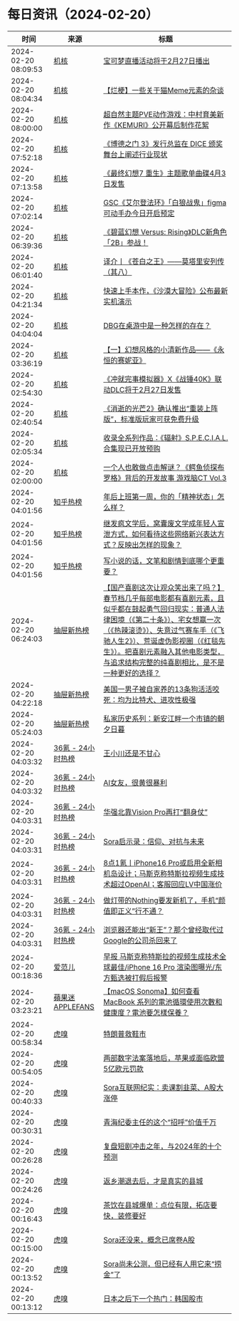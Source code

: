 ﻿# 每日资讯（2024-02-20）

|时间|来源|标题|
|---|---|---|
|2024-02-20 08:09:53|[机核](https://www.gcores.com/rss)|[宝可梦直播活动将于2月27日播出](https://www.gcores.com/articles/177836)|
|2024-02-20 08:04:34|[机核](https://www.gcores.com/rss)|[【烂梗】一些关于猫Meme元素的杂谈](https://www.gcores.com/articles/177815)|
|2024-02-20 08:00:00|[机核](https://www.gcores.com/rss)|[超自然主题PVE动作游戏：中村育美新作《KEMURI》公开幕后制作花絮](https://www.gcores.com/articles/177835)|
|2024-02-20 07:52:18|[机核](https://www.gcores.com/rss)|[《博德之门 3》发行总监在 DICE 颁奖舞台上阐述行业现状](https://www.gcores.com/articles/177833)|
|2024-02-20 07:13:58|[机核](https://www.gcores.com/rss)|[《最终幻想7 重生》主题歌单曲碟4月3日发售](https://www.gcores.com/articles/177831)|
|2024-02-20 07:02:14|[机核](https://www.gcores.com/rss)|[GSC《艾尔登法环》「白狼战鬼」figma可动手办今日开启预定](https://www.gcores.com/articles/177829)|
|2024-02-20 06:39:36|[机核](https://www.gcores.com/rss)|[《碧蓝幻想 Versus: Rising》DLC新角色「2B」参战！](https://www.gcores.com/articles/177828)|
|2024-02-20 06:01:40|[机核](https://www.gcores.com/rss)|[译介丨《苍白之王》——莫塔里安列传（其八）](https://www.gcores.com/articles/177822)|
|2024-02-20 04:21:34|[机核](https://www.gcores.com/rss)|[快速上手本作，《沙漠大冒险》公布最新实机演示](https://www.gcores.com/articles/177820)|
|2024-02-20 04:04:04|[机核](https://www.gcores.com/rss)|[DBG在桌游中是一种怎样的存在？](https://www.gcores.com/articles/177814)|
|2024-02-20 03:36:19|[机核](https://www.gcores.com/rss)|[【一】幻想风格的小清新作品——《永恒的赛妮亚》](https://www.gcores.com/articles/177819)|
|2024-02-20 02:54:30|[机核](https://www.gcores.com/rss)|[《冲就完事模拟器》X《战锤40K》联动DLC将于2月27日发售](https://www.gcores.com/articles/177817)|
|2024-02-20 02:40:54|[机核](https://www.gcores.com/rss)|[《消逝的光芒2》确认推出“重装上阵版”，标准版玩家可获免费升级](https://www.gcores.com/articles/177813)|
|2024-02-20 02:05:34|[机核](https://www.gcores.com/rss)|[收录全系列作品：《辐射》S.P.E.C.I.A.L.合集现已开放预购](https://www.gcores.com/articles/177812)|
|2024-02-20 02:00:00|[机核](https://www.gcores.com/rss)|[一个人也敢做点击解谜？《鳄鱼侦探布罗格》背后的开发故事 游戏脑CT Vol.3](https://www.gcores.com/videos/177796)|
|2024-02-20 04:01:56|[知乎热榜](https://rss.mifaw.com/articles/5c8bb11a3c41f61efd36683e/5c919d543882afa09dff3fa3)|[年后上班第一周，你的「精神状态」怎么样？](https://www.zhihu.com/question/642870392)|
|2024-02-20 04:01:56|[知乎热榜](https://rss.mifaw.com/articles/5c8bb11a3c41f61efd36683e/5c919d543882afa09dff3fa3)|[继发疯文学后，窝囊废文学成年轻人宣泄方式，如何看待这些网络新兴表达方式？反映出怎样的现象？](https://www.zhihu.com/question/644864065)|
|2024-02-20 04:01:56|[知乎热榜](https://rss.mifaw.com/articles/5c8bb11a3c41f61efd36683e/5c919d543882afa09dff3fa3)|[写小说的话，文笔和剧情到底哪个更重要？](https://www.zhihu.com/question/640808667)|
|2024-02-20 06:24:03|[抽屉新热榜](http://dig.chouti.com/feed.xml)|[【国产喜剧这次让观众笑出来了吗？】春节档几乎每部电影都有喜剧元素，且似乎都在鼓起勇气回归现实：普通人法律困境（《第二十条》）、宅女想赢一次（《热辣滚烫》）、失意过气赛车手（《飞驰人生2》）、荒诞虚伪影视圈（《红毯先生》）。把喜剧元素融入其他电影类型，与追求结构完整的纯喜剧相比，是不是一种更好的选择？](https://dig.chouti.com/link/41580610)|
|2024-02-20 04:22:18|[抽屉新热榜](http://dig.chouti.com/feed.xml)|[美国一男子被自家养的13条狗活活咬死：均为比特犬、进攻性极强](https://dig.chouti.com/link/41579512)|
|2024-02-20 05:24:03|[抽屉新热榜](http://dig.chouti.com/feed.xml)|[私家历史系列：新安江畔一个市镇的朝夕日暮](https://dig.chouti.com/link/41580159)|
|2024-02-20 04:03:32|[36氪 - 24小时热榜](https://rss.mifaw.com/articles/5c8bb11a3c41f61efd36683e/5c91d2e23882afa09dff4901)|[王小川还是不甘心](https://36kr.com/p/2655084272745601)|
|2024-02-20 04:03:32|[36氪 - 24小时热榜](https://rss.mifaw.com/articles/5c8bb11a3c41f61efd36683e/5c91d2e23882afa09dff4901)|[AI女友，很黄很暴利](https://36kr.com/p/2656137579805825)|
|2024-02-20 04:03:31|[36氪 - 24小时热榜](https://rss.mifaw.com/articles/5c8bb11a3c41f61efd36683e/5c91d2e23882afa09dff4901)|[华强北靠Vision Pro再打“翻身仗”](https://36kr.com/p/2654910911840514)|
|2024-02-20 04:03:31|[36氪 - 24小时热榜](https://rss.mifaw.com/articles/5c8bb11a3c41f61efd36683e/5c91d2e23882afa09dff4901)|[Sora启示录：信仰、对抗与未来](https://36kr.com/p/2654895303937288)|
|2024-02-20 04:03:31|[36氪 - 24小时热榜](https://rss.mifaw.com/articles/5c8bb11a3c41f61efd36683e/5c91d2e23882afa09dff4901)|[8点1氪丨iPhone16 Pro或启用全新相机岛设计；马斯克称特斯拉视频生成技术超过OpenAI；客服回应LV中国涨价](https://36kr.com/p/2656106304225538)|
|2024-02-20 04:03:31|[36氪 - 24小时热榜](https://rss.mifaw.com/articles/5c8bb11a3c41f61efd36683e/5c91d2e23882afa09dff4901)|[做灯带的Nothing要发新机了，手机“颜值即正义”行不通？](https://36kr.com/p/2654901215546887)|
|2024-02-20 04:03:31|[36氪 - 24小时热榜](https://rss.mifaw.com/articles/5c8bb11a3c41f61efd36683e/5c91d2e23882afa09dff4901)|[浏览器还能出“新王”？那个曾经取代过Google的公司杀回来了](https://36kr.com/p/2655127890116869)|
|2024-02-20 00:18:36|[爱范儿](https://www.ifanr.com/feed)|[早报 马斯克称特斯拉的视频生成技术全球最佳/iPhone 16 Pro 渲染图曝光/东方甄选被打假后报警](https://www.ifanr.com/1575659?utm_source=rss&utm_medium=rss&utm_campaign=)|
|2024-02-20 03:23:21|[蘋果迷 APPLEFANS](https://applefans.today/feed/)|[【macOS Sonoma】如何查看 MacBook 系列的電池循環使用次數和健康度？電池要怎樣保養？](https://applefans.today/2024-02-macos-sonoma-macbook-battery-healthy/)|
|2024-02-20 00:58:34|[虎嗅](https://rss.huxiu.com/)|[特朗普救鞋市](https://www.huxiu.com/article/2689925.html?f=rss)|
|2024-02-20 00:54:05|[虎嗅](https://rss.huxiu.com/)|[两部数字法案落地后，苹果或面临欧盟5亿欧元罚款](https://www.huxiu.com/article/2690457.html?f=rss)|
|2024-02-20 00:40:33|[虎嗅](https://rss.huxiu.com/)|[Sora互联网纪实：卖课割韭菜、A股大涨停](https://www.huxiu.com/article/2690440.html?f=rss)|
|2024-02-20 00:30:31|[虎嗅](https://rss.huxiu.com/)|[青海纪委主任的这个“招呼”价值千万](https://www.huxiu.com/article/2690458.html?f=rss)|
|2024-02-20 00:26:28|[虎嗅](https://rss.huxiu.com/)|[复盘短剧冲击之年，与2024年的十个预测](https://www.huxiu.com/article/2689935.html?f=rss)|
|2024-02-20 00:24:26|[虎嗅](https://rss.huxiu.com/)|[返乡潮退去后，才是真实的县城](https://www.huxiu.com/article/2689836.html?f=rss)|
|2024-02-20 00:16:43|[虎嗅](https://rss.huxiu.com/)|[茶饮在县城爆单：点位有限，拓店要快，装修要好](https://www.huxiu.com/article/2689915.html?f=rss)|
|2024-02-20 00:15:00|[虎嗅](https://rss.huxiu.com/)|[Sora还没来，概念已席卷A股](https://www.huxiu.com/article/2690460.html?f=rss)|
|2024-02-20 00:13:52|[虎嗅](https://rss.huxiu.com/)|[Sora尚未公测，但已经有人用它来“捞金”了](https://www.huxiu.com/article/2690414.html?f=rss)|
|2024-02-20 00:13:12|[虎嗅](https://rss.huxiu.com/)|[日本之后下一个热门：韩国股市](https://www.huxiu.com/article/2689865.html?f=rss)|
